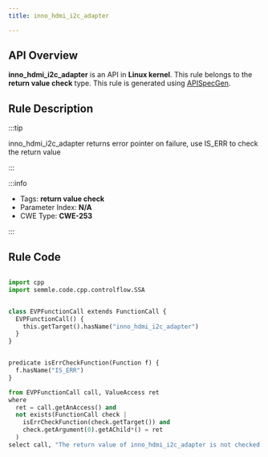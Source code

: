 ```yaml
---
title: inno_hdmi_i2c_adapter

---
```



## API Overview
**inno_hdmi_i2c_adapter** is an API in **Linux kernel**. This rule belongs to the **return value check** type. This rule is generated using [APISpecGen](../../tools/APISpecGen).
## Rule Description

:::tip

inno_hdmi_i2c_adapter returns error pointer on failure, use IS_ERR to check the return value

:::

:::info

- Tags: **return value check**
- Parameter Index: **N/A**
- CWE Type: **CWE-253**

:::

## Rule Code
```python

import cpp
import semmle.code.cpp.controlflow.SSA


class EVPFunctionCall extends FunctionCall {
  EVPFunctionCall() {
    this.getTarget().hasName("inno_hdmi_i2c_adapter")
  }
}


predicate isErrCheckFunction(Function f) {
  f.hasName("IS_ERR") 
}

from EVPFunctionCall call, ValueAccess ret
where
  ret = call.getAnAccess() and
  not exists(FunctionCall check |
    isErrCheckFunction(check.getTarget()) and
    check.getArgument(0).getAChild*() = ret
  )
select call, "The return value of inno_hdmi_i2c_adapter is not checked with IS_ERR."
    
```